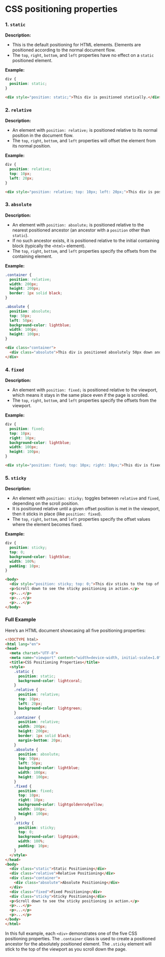 # CSS positioning properties

### 1. `static`

**Description:**
- This is the default positioning for HTML elements. Elements are positioned according to the normal document flow.
- The `top`, `right`, `bottom`, and `left` properties have no effect on a `static` positioned element.

**Example:**
```css
div {
  position: static;
}
```
```html
<div style="position: static;">This div is positioned statically.</div>
```

### 2. `relative`

**Description:**
- An element with `position: relative;` is positioned relative to its normal position in the document flow.
- The `top`, `right`, `bottom`, and `left` properties will offset the element from its normal position.

**Example:**
```css
div {
  position: relative;
  top: 10px;
  left: 20px;
}
```
```html
<div style="position: relative; top: 10px; left: 20px;">This div is positioned relatively 10px down and 20px to the right from its normal position.</div>
```

### 3. `absolute`

**Description:**
- An element with `position: absolute;` is positioned relative to the nearest positioned ancestor (an ancestor with a `position` other than `static`).
- If no such ancestor exists, it is positioned relative to the initial containing block (typically the `<html>` element).
- The `top`, `right`, `bottom`, and `left` properties specify the offsets from the containing element.

**Example:**
```css
.container {
  position: relative;
  width: 200px;
  height: 200px;
  border: 1px solid black;
}

.absolute {
  position: absolute;
  top: 50px;
  left: 50px;
  background-color: lightblue;
  width: 100px;
  height: 100px;
}
```
```html
<div class="container">
  <div class="absolute">This div is positioned absolutely 50px down and 50px to the right from its positioned ancestor.</div>
</div>
```

### 4. `fixed`

**Description:**
- An element with `position: fixed;` is positioned relative to the viewport, which means it stays in the same place even if the page is scrolled.
- The `top`, `right`, `bottom`, and `left` properties specify the offsets from the viewport.

**Example:**
```css
div {
  position: fixed;
  top: 10px;
  right: 10px;
  background-color: lightblue;
  width: 100px;
  height: 100px;
}
```
```html
<div style="position: fixed; top: 10px; right: 10px;">This div is fixed 10px from the top and 10px from the right of the viewport.</div>
```

### 5. `sticky`

**Description:**
- An element with `position: sticky;` toggles between `relative` and `fixed`, depending on the scroll position.
- It is positioned relative until a given offset position is met in the viewport, then it sticks in place (like `position: fixed`).
- The `top`, `right`, `bottom`, and `left` properties specify the offset values where the element becomes fixed.

**Example:**
```css
div {
  position: sticky;
  top: 0;
  background-color: lightblue;
  width: 100%;
  padding: 10px;
}
```
```html
<body>
  <div style="position: sticky; top: 0;">This div sticks to the top of the viewport when you scroll down.</div>
  <p>Scroll down to see the sticky positioning in action.</p>
  <p>...</p>
  <p>...</p>
  <p>...</p>
</body>
```

### Full Example
Here’s an HTML document showcasing all five positioning properties:

```html
<!DOCTYPE html>
<html lang="en">
<head>
  <meta charset="UTF-8">
  <meta name="viewport" content="width=device-width, initial-scale=1.0">
  <title>CSS Positioning Properties</title>
  <style>
    .static {
      position: static;
      background-color: lightcoral;
    }
    .relative {
      position: relative;
      top: 10px;
      left: 20px;
      background-color: lightgreen;
    }
    .container {
      position: relative;
      width: 200px;
      height: 200px;
      border: 1px solid black;
      margin-bottom: 20px;
    }
    .absolute {
      position: absolute;
      top: 50px;
      left: 50px;
      background-color: lightblue;
      width: 100px;
      height: 100px;
    }
    .fixed {
      position: fixed;
      top: 10px;
      right: 10px;
      background-color: lightgoldenrodyellow;
      width: 100px;
      height: 100px;
    }
    .sticky {
      position: sticky;
      top: 0;
      background-color: lightpink;
      width: 100%;
      padding: 10px;
    }
  </style>
</head>
<body>
  <div class="static">Static Positioning</div>
  <div class="relative">Relative Positioning</div>
  <div class="container">
    <div class="absolute">Absolute Positioning</div>
  </div>
  <div class="fixed">Fixed Positioning</div>
  <div class="sticky">Sticky Positioning</div>
  <p>Scroll down to see the sticky positioning in action.</p>
  <p>...</p>
  <p>...</p>
  <p>...</p>
</body>
</html>
```

In this full example, each `<div>` demonstrates one of the five CSS positioning properties. The `.container` class is used to create a positioned ancestor for the absolutely positioned element. The `.sticky` element will stick to the top of the viewport as you scroll down the page.